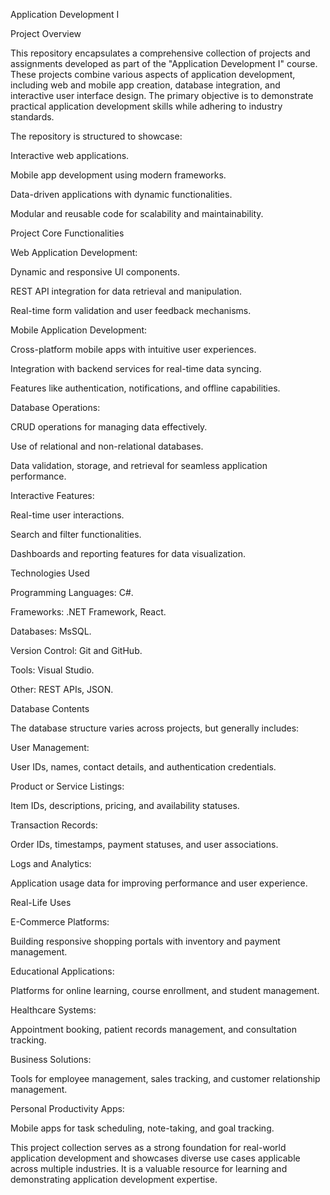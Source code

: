 Application Development I

Project Overview

This repository encapsulates a comprehensive collection of projects and assignments developed as part of the "Application Development I" course. These projects combine various aspects of application development, including web and mobile app creation, database integration, and interactive user interface design. The primary objective is to demonstrate practical application development skills while adhering to industry standards.

The repository is structured to showcase:

Interactive web applications.

Mobile app development using modern frameworks.

Data-driven applications with dynamic functionalities.

Modular and reusable code for scalability and maintainability.

Project Core Functionalities

Web Application Development:

Dynamic and responsive UI components.

REST API integration for data retrieval and manipulation.

Real-time form validation and user feedback mechanisms.

Mobile Application Development:

Cross-platform mobile apps with intuitive user experiences.

Integration with backend services for real-time data syncing.

Features like authentication, notifications, and offline capabilities.

Database Operations:

CRUD operations for managing data effectively.

Use of relational and non-relational databases.

Data validation, storage, and retrieval for seamless application performance.

Interactive Features:

Real-time user interactions.

Search and filter functionalities.

Dashboards and reporting features for data visualization.

Technologies Used

Programming Languages: C#.

Frameworks: .NET Framework, React.

Databases: MsSQL.

Version Control: Git and GitHub.

Tools: Visual Studio.

Other: REST APIs, JSON.

Database Contents

The database structure varies across projects, but generally includes:

User Management:

User IDs, names, contact details, and authentication credentials.

Product or Service Listings:

Item IDs, descriptions, pricing, and availability statuses.

Transaction Records:

Order IDs, timestamps, payment statuses, and user associations.

Logs and Analytics:

Application usage data for improving performance and user experience.

Real-Life Uses

E-Commerce Platforms:

Building responsive shopping portals with inventory and payment management.

Educational Applications:

Platforms for online learning, course enrollment, and student management.

Healthcare Systems:

Appointment booking, patient records management, and consultation tracking.

Business Solutions:

Tools for employee management, sales tracking, and customer relationship management.

Personal Productivity Apps:

Mobile apps for task scheduling, note-taking, and goal tracking.

This project collection serves as a strong foundation for real-world application development and showcases diverse use cases applicable across multiple industries. It is a valuable resource for learning and demonstrating application development expertise.

